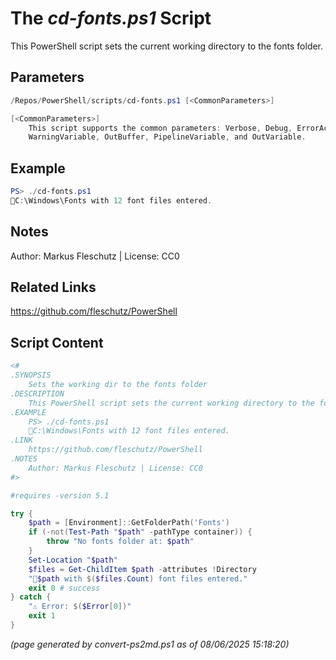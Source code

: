 The *cd-fonts.ps1* Script
===========================

This PowerShell script sets the current working directory to the fonts folder.

Parameters
----------
```powershell
/Repos/PowerShell/scripts/cd-fonts.ps1 [<CommonParameters>]

[<CommonParameters>]
    This script supports the common parameters: Verbose, Debug, ErrorAction, ErrorVariable, WarningAction, 
    WarningVariable, OutBuffer, PipelineVariable, and OutVariable.
```

Example
-------
```powershell
PS> ./cd-fonts.ps1
📂C:\Windows\Fonts with 12 font files entered.

```

Notes
-----
Author: Markus Fleschutz | License: CC0

Related Links
-------------
https://github.com/fleschutz/PowerShell

Script Content
--------------
```powershell
<#
.SYNOPSIS
	Sets the working dir to the fonts folder
.DESCRIPTION
	This PowerShell script sets the current working directory to the fonts folder.
.EXAMPLE
	PS> ./cd-fonts.ps1
	📂C:\Windows\Fonts with 12 font files entered.
.LINK
	https://github.com/fleschutz/PowerShell
.NOTES
	Author: Markus Fleschutz | License: CC0
#>

#requires -version 5.1

try {
	$path = [Environment]::GetFolderPath('Fonts')
	if (-not(Test-Path "$path" -pathType container)) {
		throw "No fonts folder at: $path"
	}
	Set-Location "$path"
	$files = Get-ChildItem $path -attributes !Directory
	"📂$path with $($files.Count) font files entered."
	exit 0 # success
} catch {
	"⚠️ Error: $($Error[0])"
	exit 1
}
```

*(page generated by convert-ps2md.ps1 as of 08/06/2025 15:18:20)*
